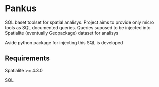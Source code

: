# Pankus

SQL baset toolset for spatial analisys. Project aims to provide only micro tools as SQL documented queries. 
Queries suposed to be injected into Spatialite (eventually Geopackage) dataset for analisys

Aside python package for injecting this SQL is developed

## Requirements

Spatialite >= 4.3.0

SQL
